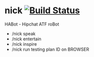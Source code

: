# nick [![Build Status](https://travis-ci.org/atf-hackathon/nick.svg?branch=master)](https://travis-ci.org/atf-hackathon/nick)
HABot - Hipchat ATF roBot

- /nick speak
- /nick entertain
- /nick inspire
- /nick run testing plan ID on BROWSER
